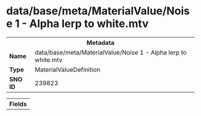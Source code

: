 <h1>data/base/meta/MaterialValue/Noise 1 - Alpha lerp to white.mtv</h1><table><tr><th colspan="100%">Metadata</th></tr><tr><td><b>Name</b></td><td>data/base/meta/MaterialValue/Noise 1 - Alpha lerp to white.mtv</td></tr><tr><td><b>Type</b></td><td>MaterialValueDefinition</td></tr><tr><td><b>SNO ID</b></td><td>239823</td></tr></table>

<table><tr><th colspan="100%">Fields</th></tr></table>


